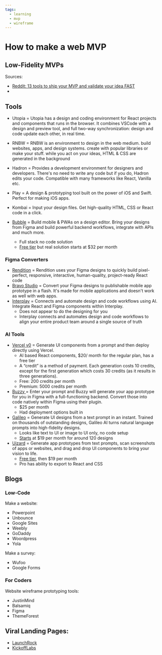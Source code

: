 ```yaml
---
tags:
  - learning
  - mvp
  - wireframe
---
```


# How to make a web MVP

## Low-Fidelity MVPs

Sources:
- [Reddit: 13 tools to ship your MVP and validate your idea FAST](https://www.reddit.com/r/SaaS/comments/18ae7gp/13_tools_to_ship_your_mvp_and_validate_your_idea/)
- 
## Tools
- Utopia = Utopia has a design and coding environment for React projects and components that runs in the browser. It combines VSCode with a design and preview tool, and full two-way synchronization: design and code update each other, in real time.
- RNBW = RNBW is an environment to design in the web medium. build websites, apps, and design systems. create with popular libraries or make your stuff. while you act on your ideas, HTML & CSS are generated in the background
- Hadron = Provides a development environment for designers and developers. There's no need to write any code but if you do, Hadron edits your code. Compatible with many frameworks like React, Vanilla etc.
- Play = A design & prototyping tool built on the power of iOS and Swift. Perfect for making iOS apps.
- Kombai = Input your design files. Get high-quality HTML, CSS or React code in a click.


- [Bubble](https://bubble.io/) = Build mobile & PWAs on a design editor. Bring your designs from Figma and build powerful backend workflows, integrate with APIs and much more.
	- Full stack no code solution
	- [Free tier](https://bubble.io/pricing?ref=index-header) but real solution starts at $32 per month

### Figma Converters
-  [Rendition](https://tryrendition.com/) = Rendition uses your Figma designs to quickly build pixel-perfect, responsive, interactive, human-quality, project-ready React code
- [Bravo Studio](https://www.bravostudio.app/) = Convert your Figma designs to publishable mobile app prototype in a flash. It's made for mobile applications and doesn't work as well with web apps.
- [Interplay](https://interplayapp.com/) = Connects and automate design and code workflows using AI. Integrate React and Figma components within Interplay.
	- Does not appear to do the designing for you
	- Interplay connects and automates design and code workflows to align your entire product team around a single source of truth

### AI Tools
- [Vercel v0](https://v0.dev/) = Generate UI components from a prompt and then deploy directly using Vercel.
	- AI based React components, $20/ month for the regular plan, has a free tier 
	- A “credit” is a method of payment. Each generation costs 10 credits, except for the first generation which costs 30 credits (as it results in three generations).
	- Free: 200 credits per month
	- Premium: 5000 credits per month
- [Buzzy ](https://www.buzzy.buzz/)= Enter your prompt and Buzzy will generate your app prototype for you in Figma with a full-functioning backend. Convert those into code natively within Figma using their plugin.
	- $25 per month
	- Had deployment options built in
- [Galileo](https://www.usegalileo.ai/) = Generate UI designs from a text prompt in an instant. Trained on thousands of outstanding designs, Galileo AI turns natural language prompts into high-fidelity designs.
	- Looks like text to UI or image to UI only, no code setup
	- [Starts](https://www.usegalileo.ai/pricing) at $19 per month for around 120 designs
- [Uizard](https://uizard.io/) = Generate app prototypes from text prompts, scan screenshots of apps or websites, and drag and drop UI components to bring your vision to life.
	- [Free tier](https://uizard.io/pricing/), then $19 per month
	- Pro has ability to export to React and CSS 


## Blogs



### Low-Code
Make a website:
- Powerpoint
- Unbounce
- Google Sites
- Weebly
- GoDaddy
- Woordpress
- Yola

Make a survey:
- Wufoo
- Google Forms

### For Coders
Website wireframe prototyping tools:
- JustinMind
- Balsamiq
- Figma
- ThemeForest

## Viral Landing Pages:
- [LaunchRock](https://www.launchrock.com/)
- [KickoffLabs](https://kickofflabs.com/)

